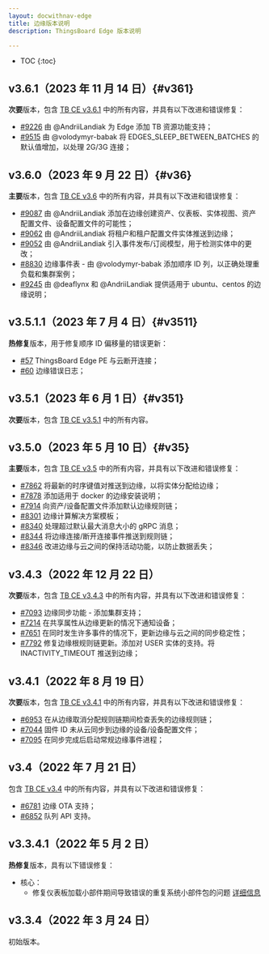 ```yaml
---
layout: docwithnav-edge
title: 边缘版本说明
description: ThingsBoard Edge 版本说明

---
```


* TOC
{:toc}

## v3.6.1（2023 年 11 月 14 日）{#v361}

**次要**版本，包含 [TB CE v3.6.1](/docs/reference/releases/#v361) 中的所有内容，并具有以下改进和错误修复：

* [#9226](https://github.com/thingsboard/thingsboard/pull/9226) 由 @AndriiLandiak 为 Edge 添加 TB 资源功能支持；
* [#9515](https://github.com/thingsboard/thingsboard/pull/9515) 由 @volodymyr-babak 将 EDGES_SLEEP_BETWEEN_BATCHES 的默认值增加，以处理 2G/3G 连接；

## v3.6.0（2023 年 9 月 22 日）{#v36}

**主要**版本，包含 [TB CE v3.6](/docs/reference/releases/#v36) 中的所有内容，并具有以下改进和错误修复：

* [#9087](https://github.com/thingsboard/thingsboard/pull/9087) 由 @AndriiLandiak 添加在边缘创建资产、仪表板、实体视图、资产配置文件、设备配置文件的可能性；
* [#9062](https://github.com/thingsboard/thingsboard/pull/9062) 由 @AndriiLandiak 将租户和租户配置文件实体推送到边缘；
* [#9052](https://github.com/thingsboard/thingsboard/pull/9052) 由 @AndriiLandiak 引入事件发布/订阅模型，用于检测实体中的更改；
* [#8830](https://github.com/thingsboard/thingsboard/pull/8830) 边缘事件表 - 由 @volodymyr-babak 添加顺序 ID 列，以正确处理重负载和集群案例；
* [#9245](https://github.com/thingsboard/thingsboard/pull/9245) 由 @deaflynx 和 @AndriiLandiak 提供适用于 ubuntu、centos 的边缘说明；

## v3.5.1.1（2023 年 7 月 4 日）{#v3511}

**热修复**版本，用于修复顺序 ID 偏移量的错误更新：

* [#57](https://github.com/thingsboard/thingsboard-edge/issues/57) ThingsBoard Edge PE 与云断开连接；
* [#60](https://github.com/thingsboard/thingsboard-edge/issues/60) 边缘错误日志；

## v3.5.1（2023 年 6 月 1 日）{#v351}

**次要**版本，包含 [TB CE v3.5.1](/docs/reference/releases/#v351) 中的所有内容。

## v3.5.0（2023 年 5 月 10 日）{#v35}

**主要**版本，包含 [TB CE v3.5](/docs/reference/releases/#v35) 中的所有内容，并具有以下改进和错误修复：

* [#7862](https://github.com/thingsboard/thingsboard/pull/7862) 将最新的时序键值对推送到边缘，以将实体分配给边缘；
* [#7878](https://github.com/thingsboard/thingsboard/pull/7878) 添加适用于 docker 的边缘安装说明；
* [#7914](https://github.com/thingsboard/thingsboard/pull/7914) 向资产/设备配置文件添加默认边缘规则链；
* [#8301](https://github.com/thingsboard/thingsboard/pull/8301) 边缘计算解决方案模板；
* [#8340](https://github.com/thingsboard/thingsboard/pull/8340) 处理超过默认最大消息大小的 gRPC 消息；
* [#8344](https://github.com/thingsboard/thingsboard/pull/8344) 将边缘连接/断开连接事件推送到规则链；
* [#8346](https://github.com/thingsboard/thingsboard/pull/8346) 改进边缘与云之间的保持活动功能，以防止数据丢失；

## v3.4.3（2022 年 12 月 22 日）

**次要**版本，包含 [TB CE v3.4.3](/docs/reference/releases/#v343-december-21-2022) 中的所有内容，并具有以下改进和错误修复：

* [#7093](https://github.com/thingsboard/thingsboard/pull/7093) 边缘同步功能 - 添加集群支持；
* [#7214](https://github.com/thingsboard/thingsboard/pull/7214) 在共享属性从边缘更新的情况下通知设备；
* [#7651](https://github.com/thingsboard/thingsboard/pull/7651) 在同时发生许多事件的情况下，更新边缘与云之间的同步稳定性；
* [#7792](https://github.com/thingsboard/thingsboard/pull/7792) 修复边缘根规则链更新。添加对 USER 实体的支持。将 INACTIVITY_TIMEOUT 推送到边缘；

## v3.4.1（2022 年 8 月 19 日）

**次要**版本，包含 [TB CE v3.4.1](/docs/reference/releases/#v341-august-18-2022) 中的所有内容，并具有以下改进和错误修复：

* [#6953](https://github.com/thingsboard/thingsboard/pull/6953) 在从边缘取消分配规则链期间检查丢失的边缘规则链；
* [#7044](https://github.com/thingsboard/thingsboard/pull/7044) 固件 ID 未从云同步到边缘的设备/设备配置文件；
* [#7095](https://github.com/thingsboard/thingsboard/pull/7095) 在同步完成后启动常规边缘事件进程；

## v3.4（2022 年 7 月 21 日）

包含 [TB CE v3.4](/docs/reference/releases/#v34-july-19-2022) 中的所有内容，并具有以下改进和错误修复：

* [#6781](https://github.com/thingsboard/thingsboard/pull/6781) 边缘 OTA 支持；
* [#6852](https://github.com/thingsboard/thingsboard/pull/6852) 队列 API 支持。

## v3.3.4.1（2022 年 5 月 2 日）

**热修复**版本，具有以下错误修复：
* 核心：
    * 修复仪表板加载小部件期间导致错误的重复系统小部件包的问题 [详细信息](https://github.com/thingsboard/thingsboard-edge/issues/5)

## v3.3.4（2022 年 3 月 24 日）

初始版本。
